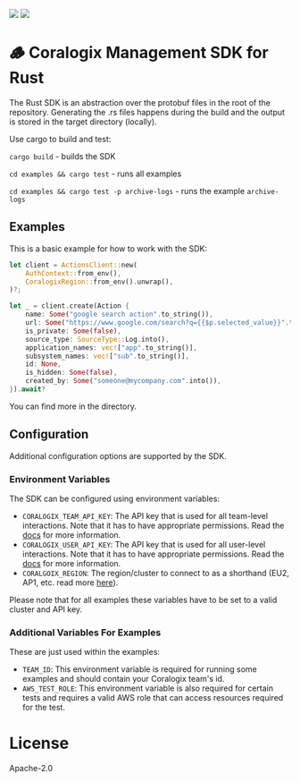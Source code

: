 [![](https://img.shields.io/crates/v/cx-sdk)](https://crates.io/crates/cx-sdk)
![](https://img.shields.io/crates/dv/cx-sdk)

# 🪵 Coralogix Management SDK for Rust

The Rust SDK is an abstraction over the protobuf files in the root of the repository. Generating the .rs files happens during the build and the output is stored in the target directory (locally). 

Use cargo to build and test:

`cargo build` - builds the SDK

`cd examples && cargo test` -  runs all examples

`cd examples && cargo test -p archive-logs` -  runs the example `archive-logs`

## Examples

This is a basic example for how to work with the SDK:

```rust
let client = ActionsClient::new(
    AuthContext::from_env(),
    CoralogixRegion::from_env().unwrap(),
)?;

let _ = client.create(Action {
    name: Some("google search action".to_string()),
    url: Some("https://www.google.com/search?q={{$p.selected_value}}".to_string()),
    is_private: Some(false),
    source_type: SourceType::Log.into(),
    application_names: vec!["app".to_string()],
    subsystem_names: vec!["sub".to_string()],
    id: None,
    is_hidden: Some(false),
    created_by: Some("someone@mycompany.com".into()),
}).await?
```

You can find more in the [](examples/) directory. 

## Configuration

Additional configuration options are supported by the SDK.

### Environment Variables

The SDK can be configured using environment variables:

- `CORALOGIX_TEAM_API_KEY`: The API key that is used for all team-level interactions. Note that it has to have appropriate permissions. Read the [docs](https://coralogix.com/docs/api-keys/) for more information.
- `CORALOGIX_USER_API_KEY`: The API key that is used for all user-level interactions. Note that it has to have appropriate permissions. Read the [docs](https://coralogix.com/docs/api-keys/) for more information.
- `CORALGOIX_REGION`: The region/cluster to connect to as a shorthand (EU2, AP1, etc. read more [here](https://coralogix.com/docs/coralogix-domain/)). 

Please note that for all examples these variables have to be set to a valid cluster and API key.

### Additional Variables For Examples

These are just used within the examples:

- `TEAM_ID`: This environment variable is required for running some examples and should contain your Coralogix team's id.
- `AWS_TEST_ROLE`: This environment variable is also required for certain tests and requires a valid AWS role that can access resources required for the test.

# License

Apache-2.0